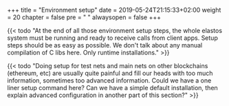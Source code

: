 +++
title = "Environment setup"
date = 2019-05-24T21:15:33+02:00
weight = 20
chapter = false
pre = "<i class='fa ela-folder'></i> "
alwaysopen = false
+++ 

{{< todo "At the end of all those environment setup steps, the whole elastos system must be running and ready to receive calls from client apps. Setup steps should be as easy as possible. We don't talk about any manual compilation of C libs here. Only runtime installations." >}}

{{< todo "Doing setup for test nets and main nets on other blockchains (ethereum, etc) are usually quite painful and fill our heads with too much information, sometimes too advanced information. Could we have a one liner setup command here? Can we have a simple default installation, then explain advanced configuration in another part of this section?" >}}